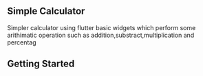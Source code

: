 ## Simple Calculator

Simpler calculator using flutter basic widgets which perform some arithimatic operation such as addition,substract,multiplication and percentag

## Getting Started


